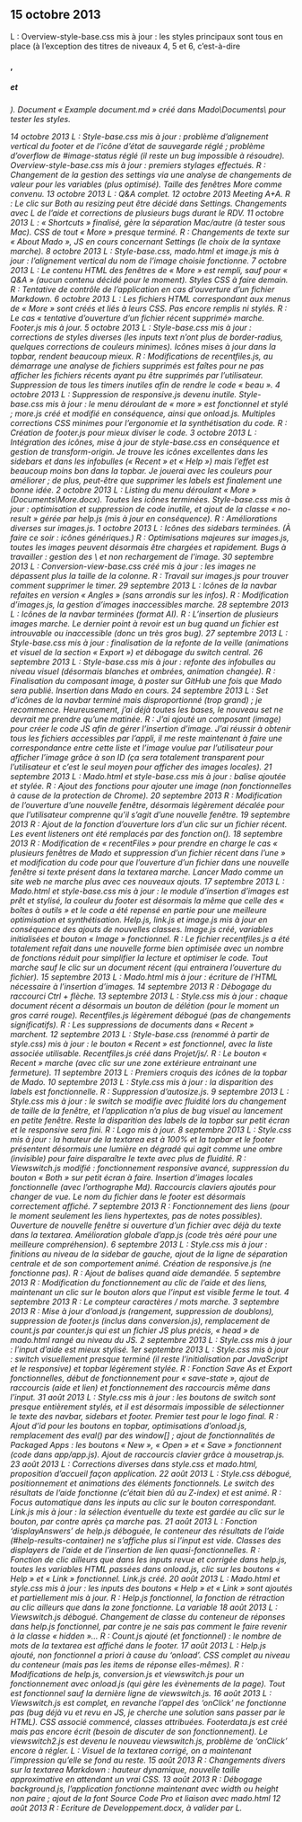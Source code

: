 15 octobre 2013
-----
L : Overview-style-base.css mis à jour : les styles principaux sont tous en place (à l’exception des titres de niveaux 4, 5 et 6, c’est-à-dire <h4>, <h5> et <h6>). Document « Example document.md » créé dans Mado\Documents\ pour tester les styles.

14 octobre 2013
L : Style-base.css mis à jour : problème d’alignement vertical du footer et de l’icône d’état de sauvegarde réglé ; problème d’overflow de #image-status réglé (il reste un bug impossible à résoudre). Overview-style-base.css mis à jour : premiers stylages effectués.
R : Changement de la gestion des settings via une analyse de changements de valeur pour les variables (plus optimisé). Taille des fenêtres More comme convenu.
13 octobre 2013
L : Q&A complet.
12 octobre 2013
Meeting A+A.
R : Le clic sur Both au resizing peut être décidé dans Settings. Changements avec L de l’aide et corrections de plusieurs bugs durant le RDV.
11 octobre 2013
L : « Shortcuts » finalisé, gère la séparation Mac/autre (à tester sous Mac). CSS de tout « More » presque terminé.
R : Changements de texte sur « About Mado », JS en cours concernant Settings (le choix de la syntaxe marche).
8 octobre 2013
L : Style-base.css, mado.html et image.js mis à jour : l’alignement vertical du nom de l’image choisie fonctionne.
7 octobre 2013
L : Le contenu HTML des fenêtres de « More » est rempli, sauf pour « Q&A » (aucun contenu décidé pour le moment). Styles CSS à faire demain.
R : Tentative de contrôle de l’application en cas d’ouverture d’un fichier Markdown.
6 octobre 2013
L : Les fichiers HTML correspondant aux menus de « More » sont créés et liés à leurs CSS. Pas encore remplis ni stylés.
R : Le cas « tentative d’ouverture d’un fichier récent supprimé» marche. Footer.js mis à jour.
5 octobre 2013
L : Style-base.css mis à jour : corrections de styles diverses (les inputs text n’ont plus de border-radius, quelques corrections de couleurs minimes). Icônes mises à jour dans la topbar, rendent beaucoup mieux.
R : Modifications de recentfiles.js, au démarrage une analyse de fichiers supprimés est faîtes pour ne pas afficher les fichiers récents ayant pu être supprimés par l’utilisateur. Suppression de tous les timers inutiles afin de rendre le code « beau ».
4 octobre 2013
L : Suppression de responsive.js devenu inutile. Style-base.css mis à jour : le menu déroulant de « more » est fonctionnel et stylé ; more.js créé et modifié en conséquence, ainsi que onload.js. Multiples corrections CSS minimes pour l’ergonomie et la synthétisation du code.
R : Création de footer.js pour mieux diviser le code.
3 octobre 2013
L : Intégration des icônes, mise à jour de style-base.css en conséquence et gestion de transform-origin. Je trouve les icônes excellentes dans les sidebars et dans les infobulles (« Recent » et « Help ») mais l’effet est beaucoup moins bon dans la topbar. Je jouerai avec les couleurs pour améliorer ; de plus, peut-être que supprimer les labels est finalement une bonne idée.
2 octobre 2013
L : Listing du menu déroulant « More » (Documents\More.docx). Toutes les icônes terminées. Style-base.css mis à jour : optimisation et suppression de code inutile, et ajout de la classe « no-result » gérée par help.js (mis à jour en conséquence).
R : Améliorations diverses sur images.js.
1 octobre 2013
L : Icônes des sidebars terminées. (À faire ce soir : icônes génériques.)
R : Optimisations majeures sur images.js, toutes les images peuvent désormais être chargées et rapidement. Bugs à travailler : gestion des \ et non rechargement de l’image.
30 septembre 2013
L : Conversion-view-base.css créé mis à jour : les images ne dépassent plus la taille de la colonne.
R : Travail sur images.js pour trouver comment supprimer le timer.
29 septembre 2013
L : Icônes de la navbar refaites en version « Angles » (sans arrondis sur les infos).
R : Modification d’images.js, la gestion d’images inaccessibles marche.
28 septembre 2013
L : Icônes de la navbar terminées (format AI).
R : L’insertion de plusieurs images marche. Le dernier point à revoir est un bug quand un fichier est introuvable ou inaccessible (donc un très gros bug).
27 septembre 2013
L : Style-base.css mis à jour : finalisation de la refonte de la veille (animations et visuel de la section « Export ») et débogage du switch central.
26 septembre 2013
L : Style-base.css mis à jour : refonte des infobulles au niveau visuel (désormais blanches et ombrées, animation changée).
R : Finalisation du composant image, à poster sur GitHub une fois que Mado sera publié. Insertion dans Mado en cours.
24 septembre 2013
L : Set d’icônes de la navbar terminé mais disproportionné (trop grand) ; je recommence. Heureusement, j’ai déjà toutes les bases, le nouveau set ne devrait me prendre qu’une matinée.
R : J’ai ajouté un composant (image) pour créer le code JS afin de gérer l’insertion d’image. J’ai réussir à obtenir tous les fichiers accessibles par l’appli, il me reste maintenant à faire une correspondance entre cette liste et l’image voulue par l’utilisateur pour afficher l’image grâce à son ID (ça sera totalement transparent pour l’utilisateur et c’est le seul moyen pour afficher des images locales).
21 septembre 2013
L : Mado.html et style-base.css mis à jour : balise <webview> ajoutée et stylée.
R : Ajout des fonctions pour ajouter une image (non fonctionnelles à cause de la protection de Chrome).
20 septembre 2013
R : Modification de l’ouverture d’une nouvelle fenêtre, désormais légèrement décalée pour que l’utilisateur comprenne qu’il s’agit d’une nouvelle fenêtre. 
19 septembre 2013
R : Ajout de la fonction d’ouverture lors d’un clic sur un fichier récent. Les event listeners ont été remplacés par des fonction on().
18 septembre 2013
R : Modification de « recentFiles » pour prendre en charge le cas « plusieurs fenêtres de Mado et suppression d’un fichier récent dans l’une » et modification du code pour que l’ouverture d’un fichier dans une nouvelle fenêtre si texte présent dans la textarea marche. Lancer Mado comme un site web ne marche plus avec ces nouveaux ajouts.
17 septembre 2013
L : Mado.html et style-base.css mis à jour : le module d’insertion d’images est prêt et stylisé, la couleur du footer est désormais la même que celle des « boîtes à outils » et le code a été repensé en partie pour une meilleure optimisation et synthétisation. Help.js, link.js et image.js mis à jour en conséquence des ajouts de nouvelles classes. Image.js créé, variables initialisées et bouton « Image » fonctionnel.
R : Le fichier recentfiles.js a été totalement refait dans une nouvelle forme bien optimisée avec un nombre de fonctions réduit pour simplifier la lecture et optimiser le code. Tout marche sauf le clic sur un document récent (qui entrainera l’ouverture du fichier).
15 septembre 2013
L : Mado.html mis à jour : écriture de l’HTML nécessaire à l’insertion d’images.
14 septembre 2013
R : Débogage du raccourci Ctrl + flèche.
13 septembre 2013
L : Style.css mis à jour : chaque document récent a désormais un bouton de délétion (pour le moment un gros carré rouge). Recentfiles.js légèrement débogué (pas de changements significatifs).
R : Les suppressions de documents dans « Recent » marchent.
12 septembre 2013
L : Style-base.css (renommé à partir de style.css) mis à jour : le bouton « Recent » est fonctionnel, avec la liste associée utilisable. Recentfiles.js créé dans Projet/js/.
R : Le bouton « Recent » marche (avec clic sur une zone extérieure entrainant une fermeture).
11 septembre 2013
L : Premiers croquis des icônes de la topbar de Mado.
10 septembre 2013
L : Style.css mis à jour : la disparition des labels est fonctionnelle.
R : Suppression d’autosize.js.
9 septembre 2013
L : Style.css mis à jour : le switch se modifie avec fluidité lors du changement de taille de la fenêtre, et l’application n’a plus de bug visuel au lancement en petite fenêtre. Reste la disparition des labels de la topbar sur petit écran et le responsive sera fini.
R : Logo mis à jour.
8 septembre 2013
L : Style.css mis à jour : la hauteur de la textarea est à 100% et la topbar et le footer présentent désormais une lumière en dégradé qui agit comme une ombre (invisible) pour faire disparaître le texte avec plus de fluidité.
R : Viewswitch.js modifié : fonctionnement responsive avancé, suppression du bouton « Both » sur petit écran à faire. Insertion d’images locales fonctionnelle (avec l’orthographe Md). Raccourcis claviers ajoutés pour changer de vue. Le nom du fichier dans le footer est désormais correctement affiché.
7 septembre 2013
R : Fonctionnement des liens (pour le moment seulement les liens hypertextes, pas de notes possibles). Ouverture de nouvelle fenêtre si ouverture d’un fichier avec déjà du texte dans la textarea. Amélioration globale d’app.js (code très aéré pour une meilleure compréhension).
6 septembre 2013
L : Style.css mis à jour : finitions au niveau de la sidebar de gauche, ajout de la ligne de séparation centrale et de son comportement animé. Création de responsive.js (ne fonctionne pas).
R : Ajout de balises <span> quand aide demandée.
5 septembre 2013
R : Modification du fonctionnement au clic de l’aide et des liens, maintenant un clic sur le bouton alors que l’input est visible ferme le tout.
4 septembre 2013
R : Le compteur caractères / mots marche.
3 septembre 2013
R : Mise à jour d’onload.js (rangement, suppression de doublons), suppression de footer.js (inclus dans conversion.js), remplacement de count.js par counter.js qui est un  fichier JS plus précis, « head » de mado.html rangé au niveau du JS.
2 septembre 2013
L : Style.css mis à jour : l’input d’aide est mieux stylisé.
1er septembre 2013
L : Style.css mis à jour : switch visuellement presque terminé (il reste l’initialisation par JavaScript et le responsive) et topbar légèrement stylée.
R : Fonction Save As et Export fonctionnelles, début de fonctionnement pour « save-state », ajout de raccourcis (aide et lien) et fonctionnement des raccourcis même dans l’input.
31 août 2013
L : Style.css mis à jour : les boutons de switch sont presque entièrement stylés, et il est désormais impossible de sélectionner le texte des navbar, sidebars et footer. Premier test pour le logo final.
R : Ajout d’id pour les boutons en topbar, optimisations d’onload.js, remplacement des eval() par des window[] ; ajout de fonctionnalités de Packaged Apps : les boutons « New », « Open » et « Save » fonctionnent (code dans app/app.js). Ajout de raccourcis clavier grâce à mousetrap.js.
23 août 2013
L : Corrections diverses dans style.css et mado.html, proposition d’accueil façon application.
22 août 2013
L : Style.css débogué, positionnement et animations des éléments fonctionnels. Le switch des résultats de l’aide fonctionne (c’était bien dû au Z-index) et est animé.
R : Focus automatique dans les inputs au clic sur le bouton correspondant. Link.js mis à jour : la sélection éventuelle du texte est gardée au clic sur le bouton, par contre après ça marche pas.
21 août 2013
L : Fonction ‘displayAnswers’ de help.js déboguée, le conteneur des résultats de l’aide (#help-results-container) ne s’affiche plus si l’input est vide. Classes des displayers de l’aide et de l’insertion de lien quasi-fonctionnelles.
R : Fonction de clic ailleurs que dans les inputs revue et corrigée dans help.js, toutes les variables HTML passées dans onload.js, clic sur les boutons « Help » et « Link » fonctionnel. Link.js créé.
20 août 2013
L : Mado.html et style.css mis à jour : les inputs des boutons « Help » et « Link » sont ajoutés et partiellement mis à jour.
R : Help.js fonctionnel, la fonction de rétraction au clic ailleurs que dans la zone fonctionne. La variable 
18 août 2013
L : Viewswitch.js débogué. Changement de classe du conteneur de réponses dans help.js fonctionnel, par contre je ne sais pas comment le faire revenir à la classe « hidden »…
R : Count.js ajouté (et fonctionnel) : le nombre de mots de la textarea est affiché dans le footer.
17 août 2013
L : Help.js ajouté, non fonctionnel a priori à cause du ‘onload’. CSS complet au niveau du conteneur (mais pas les items de réponse elles-mêmes).
R : Modifications de help.js, conversion.js et viewswitch.js pour un fonctionnement avec onload.js (qui gère les évènements de la page). Tout est fonctionnel sauf la dernière ligne de viewswitch.js.
16 août 2013
L : Viewswitch.js est complet, en revanche l’appel des ‘onClick’ ne fonctionne pas (bug déjà vu et revu en JS, je cherche une solution sans passer par le HTML). CSS associé commencé, classes attribuées. Footerdata.js est créé mais pas encore écrit (besoin de discuter de son fonctionnement). Le viewswitch2.js est devenu le nouveau viewswitch.js, problème de ‘onClick’ encore à régler. 
L : Visuel de la textarea corrigé, on a maintenant l’impression qu’elle se fond au reste.
15 août 2013
R : Changements divers sur la textarea Markdown : hauteur dynamique, nouvelle taille approximative en attendant un vrai CSS.
13 août 2013
R : Débogage background.js, l’application fonctionne maintenant avec width ou height non paire ; ajout de la font Source Code Pro et liaison avec mado.html
12 août 2013
R : Ecriture de Developpement.docx, à valider par L.
